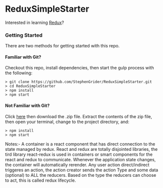 # ReduxSimpleStarter

Interested in learning [Redux](https://www.udemy.com/react-redux/)?

### Getting Started

There are two methods for getting started with this repo.

#### Familiar with Git?
Checkout this repo, install dependencies, then start the gulp process with the following:

```
> git clone https://github.com/StephenGrider/ReduxSimpleStarter.git
> cd ReduxSimpleStarter
> npm install
> npm start
```

#### Not Familiar with Git?
Click [here](https://github.com/StephenGrider/ReactStarter/releases) then download the .zip file.  Extract the contents of the zip file, then open your terminal, change to the project directory, and:

```
> npm install
> npm start
```
Notes:-
A container is a react component that has direct connection to the state managed by redux.
React and redux are totally disjointed libraries, the tird library react-redux is used in containers or smart components for the react and redux to communicate.
Whenever the application state changes, the container will automatically rerender.
Any user action direct/indirect triggeres an action, the action creator sends the action Type and some data (optional) to ALL the reducers. Based on the type the reducers can choose to act, this is called redux lifecycle.
